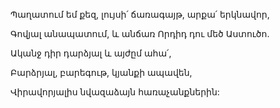 Պաղատում եմ քեզ, լույսի՛ ճառագայթ, արքա՛ երկնավոր,


Գովյալ անապատում, և անճառ Որդիդ դու մեծ Աստուծո.


Ականջ դիր դարձյալ և այժըմ ահա՛,


Բարձրյալ, բարեգութ, կյանքի ապավեն,


Վիրավորյալիս նվազաձայն հառաչանքներին: